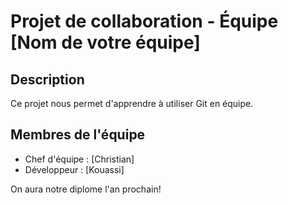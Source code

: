 # Projet de collaboration - Équipe [Nom de votre équipe]
## Description
Ce projet nous permet d'apprendre à utiliser Git en équipe.
## Membres de l'équipe
- Chef d'équipe : [Christian]
- Développeur : [Kouassi]

On aura notre diplome l'an prochain!